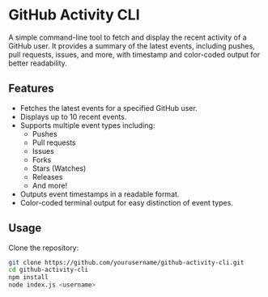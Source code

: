 # GitHub Activity CLI

A simple command-line tool to fetch and display the recent activity of a GitHub user. It provides a summary of the latest events, including pushes, pull requests, issues, and more, with timestamp and color-coded output for better readability.

## Features

- Fetches the latest events for a specified GitHub user.
- Displays up to 10 recent events.
- Supports multiple event types including:
  - Pushes
  - Pull requests
  - Issues
  - Forks
  - Stars (Watches)
  - Releases
  - And more!
- Outputs event timestamps in a readable format.
- Color-coded terminal output for easy distinction of event types.


## Usage

Clone the repository:

   ```bash
   git clone https://github.com/yourusername/github-activity-cli.git
   cd github-activity-cli
   npm install
   node index.js <username>